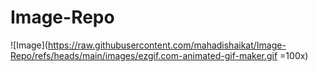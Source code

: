 # Image-Repo
![Image](https://raw.githubusercontent.com/mahadishaikat/Image-Repo/refs/heads/main/images/ezgif.com-animated-gif-maker.gif =100x)
